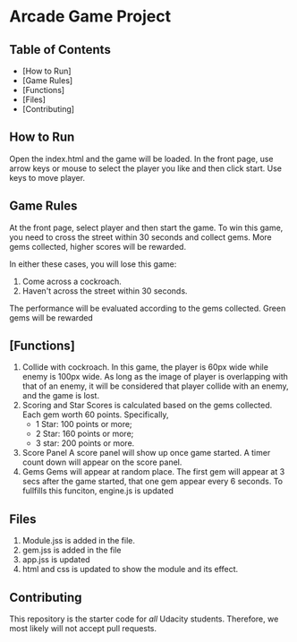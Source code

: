 # Arcade Game Project

## Table of Contents

- [How to Run]
- [Game Rules]
- [Functions]
- [Files]
- [Contributing]

## How to Run

Open the index.html and the game will be loaded. In the front page, use arrow keys or mouse to select the player you like and then click start. Use keys to move player.

## Game Rules

At the front page, select player and then start the game. To win this game, you need to cross the street within 30 seconds and collect gems. More gems collected, higher scores will be rewarded.  

In either these cases, you will lose this game:
1. Come across a cockroach.
2. Haven't across the street within 30 seconds.

The performance will be evaluated according to the gems collected. Green gems will be rewarded

## [Functions]
1. Collide with cockroach.
    In this game, the player is 60px wide while enemy is 100px wide. As long as the image of player is overlapping with that of an enemy, it will be considered that player collide with an enemy, and the game is lost.
2. Scoring and Star
    Scores is calculated based on the gems collected. Each gem worth 60 points. Specifically,
    * 1 Star: 100 points or more;
    * 2 Star: 160 points or more;
    * 3 star: 200 points or more.
3. Score Panel
    A score panel will show up once game started. A timer count down will appear on the score panel.
4. Gems
    Gems will appear at random place. The first gem will appear at 3 secs after the game started, that one gem appear every 6 seconds.
    To fullfills this funciton, engine.js is updated

## Files
1. Module.jss is added in the file.
2. gem.jss is added in the file
3. app.jss is updated
4. html and css is updated to show the module and its effect.

## Contributing

This repository is the starter code for _all_ Udacity students. Therefore, we most likely will not accept pull requests.
